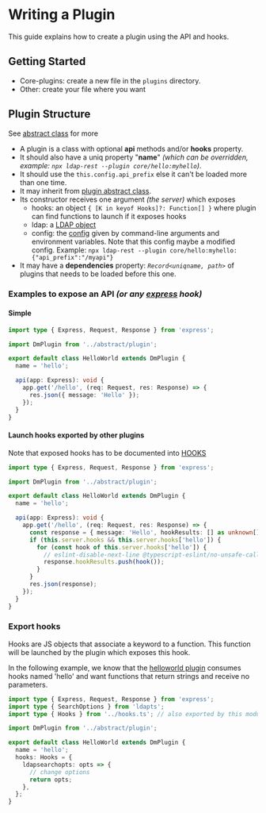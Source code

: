 # Writing a Plugin

This guide explains how to create a plugin using the API and hooks.

## Getting Started

- Core-plugins: create a new file in the `plugins` directory.
- Other: create your file where you want

## Plugin Structure

See [abstract class](../abstract/plugin.ts) for more

- A plugin is a class with optional **api** methods and/or **hooks** property.
- It should also have a uniq property "**name**" _(which can be overridden, example: `npx ldap-rest --plugin core/hello:myhello`)_.
- It should use the `this.config.api_prefix` else it can't be loaded more than one time.
- It may inherit from [plugin abstract class](../abstract/plugin.ts).
- Its constructor receives one argument _(the server)_ which exposes
  - hooks: an object `{ [K in keyof Hooks]?: Function[] }` where plugin
    can find functions to launch if it exposes hooks
  - ldap: a [LDAP object](../lib/ldapActions.ts)
  - config: the [config](../config/args.ts) given by command-line arguments and environment variables.
    Note that this config maybe a modified config. Example:
    `npx ldap-rest --plugin core/hello:myhello:{"api_prefix":"/myapi"}`
- It may have a **dependencies** property: _`Record<uniqname, path>`_ of plugins that needs to be loaded before this one.

### Examples to expose an API _(or any [express](https://www.npmjs.com/package/express) hook)_

#### Simple

```typescript
import type { Express, Request, Response } from 'express';

import DmPlugin from '../abstract/plugin';

export default class HelloWorld extends DmPlugin {
  name = 'hello';

  api(app: Express): void {
    app.get('/hello', (req: Request, res: Response) => {
      res.json({ message: 'Hello' });
    });
  }
}
```

#### Launch hooks exported by other plugins

Note that exposed hooks has to be documented into [HOOKS](../../HOOKS.md)

```typescript
import type { Express, Request, Response } from 'express';

import DmPlugin from '../abstract/plugin';

export default class HelloWorld extends DmPlugin {
  name = 'hello';

  api(app: Express): void {
    app.get('/hello', (req: Request, res: Response) => {
      const response = { message: 'Hello', hookResults: [] as unknown[] };
      if (this.server.hooks && this.server.hooks['hello']) {
        for (const hook of this.server.hooks['hello']) {
          // eslint-disable-next-line @typescript-eslint/no-unsafe-call
          response.hookResults.push(hook());
        }
      }
      res.json(response);
    });
  }
}
```

### Export hooks

Hooks are JS objects that associate a keyword to a function. This function will
be launched by the plugin which exposes this hook.

In the following example, we know that the [helloworld plugin](../plugins/helloworld.ts)
consumes hooks named 'hello' and want functions that return strings and receive no parameters.

```typescript
import type { Express, Request, Response } from 'express';
import type { SearchOptions } from 'ldapts';
import type { Hooks } from '../hooks.ts'; // also exported by this module, see package.json

import DmPlugin from '../abstract/plugin';

export default class HelloWorld extends DmPlugin {
  name = 'hello';
  hooks: Hooks = {
    ldapsearchopts: opts => {
      // change options
      return opts;
    },
  };
}
```

